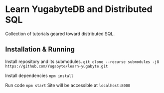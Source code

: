 # Learn YugabyteDB and Distributed SQL
Collection of tutorials geared toward distributed SQL.

## Installation & Running
Install repository and its submodules.
`git clone --recurse submodules -j8 https://github.com/Yugabyte/learn-yugabyte.git`

Install dependencies `npm install`

Run code `npm start` Site will be accessible at `localhost:8000`
